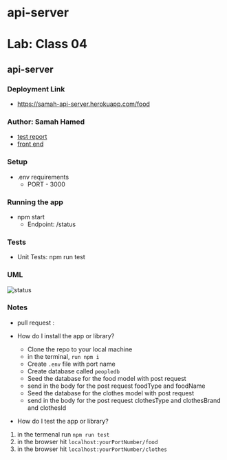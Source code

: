 # api-server
# Lab: Class 04
## api-server

### Deployment Link
- https://samah-api-server.herokuapp.com/food

### Author: Samah Hamed
 - [test report](https://github.com/samahhamed227/api-server)
 - [front end](https://samah-api-server.herokuapp.com/)

### Setup
- .env requirements
  - PORT - 3000

### Running the app
- npm start
  - Endpoint: /status


### Tests
- Unit Tests: npm run test

### UML
![status](./images/uml.png)

### Notes
- pull request : 
- How do I install the app or library?
  - Clone the repo to your local machine
  - in the terminal, `run npm i`
  - Create `.env` file with port name  
  - Create database called `peopledb` 
  - Seed the database for the food model with post request 
  - send in the body for the post request foodType and foodName  
  - Seed the database for the clothes model with post request 
  - send in the body for the post request clothesType and clothesBrand and clothesId  

- How do I test the app or library?
1.  in the termenal run `npm run test`
2. in the browser hit `localhost:yourPortNumber/food`
2. in the browser hit `localhost:yourPortNumber/clothes`
